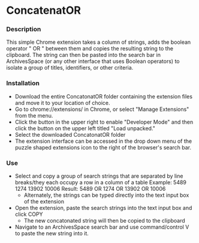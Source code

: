 # ConcatenatOR
### Description

This simple Chrome extension takes a column of strings, adds the boolean operator " OR " between them and copies the resulting string to the clipboard.
The string can then be pasted into the search bar in ArchivesSpace (or any other interface that uses Boolean operators) to isolate a group of titles, identifiers, or other criteria. 

### Installation

- Download the entire ConcatonatOR folder containing the extension files and move it to your location of choice.
- Go to chrome://extensions/ in Chrome, or select "Manage Extensions" from the menu.
- Click the button in the upper right to enable "Developer Mode" and then click the button on the upper left titled "Load unpacked." 
- Select the downloaded ConcatonatOR folder
- The extension interface can be accessed in the drop down menu of the puzzle shaped extensions icon to the right of the browser's search bar.

### Use
- Select and copy a group of search strings that are separated by line breaks/they each occupy a row in a column of a table
      Example:
      5489
      1274
      13902
      10006
  Result: 5489 OR 1274 OR 13902 OR 10006
  - Alternately, the strings can be typed directly into the text input box of the extension
- Open the extension, paste the search strings into the text input box and click COPY
  - The new concatonated string will then be copied to the clipboard
- Navigate to an ArchivesSpace search bar and use command/control V to paste the new string into it.

